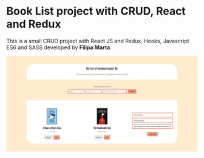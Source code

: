 # Book List project with CRUD, React and Redux
This is a small CRUD project with React JS and Redux, Hooks, Javascript ES6 and SASS developed by **Filipa Marta**.

![Image](https://github.com/filipamarta/book-list-crud-redux/blob/master/src/images/capa_github_book-list-crud-redux.png)